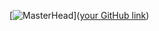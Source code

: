 [![MasterHead](![image](https://github.com/LeonardoMBarca/LeonardoMBarca/assets/139215945/35472a42-48fb-47e3-bd64-346aa41840b1)
)]([your GitHub link](https://github.com/LeonardoMBarca))
